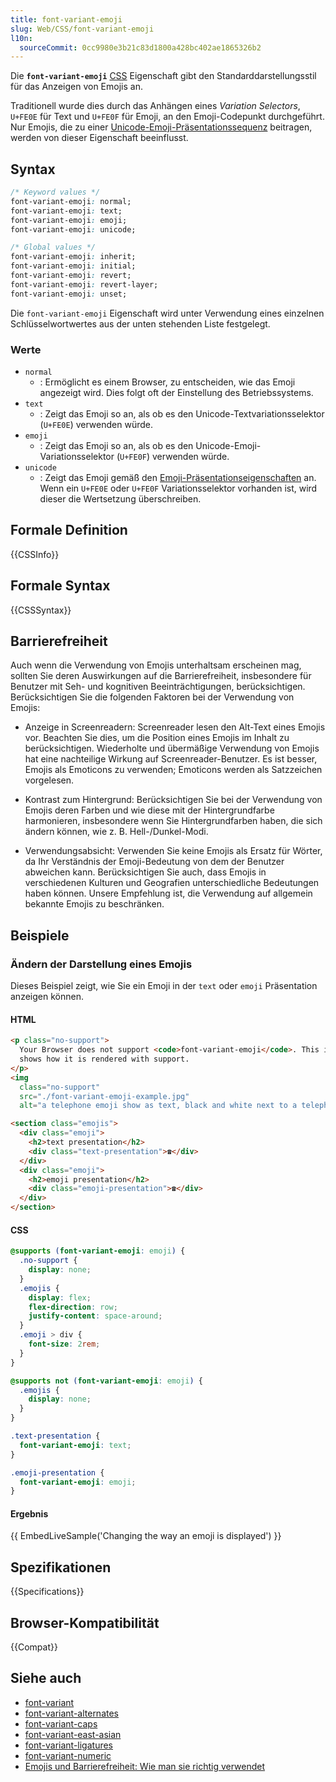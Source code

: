 ```yaml
---
title: font-variant-emoji
slug: Web/CSS/font-variant-emoji
l10n:
  sourceCommit: 0cc9980e3b21c83d1800a428bc402ae1865326b2
---
```


Die **`font-variant-emoji`** [CSS](/de/docs/Web/CSS) Eigenschaft gibt den Standarddarstellungsstil für das Anzeigen von Emojis an.

Traditionell wurde dies durch das Anhängen eines _Variation Selectors_, `U+FE0E` für Text und `U+FE0F` für Emoji, an den Emoji-Codepunkt durchgeführt. Nur Emojis, die zu einer [Unicode-Emoji-Präsentationssequenz](https://www.unicode.org/emoji/charts/emoji-variants.html) beitragen, werden von dieser Eigenschaft beeinflusst.

## Syntax

```css
/* Keyword values */
font-variant-emoji: normal;
font-variant-emoji: text;
font-variant-emoji: emoji;
font-variant-emoji: unicode;

/* Global values */
font-variant-emoji: inherit;
font-variant-emoji: initial;
font-variant-emoji: revert;
font-variant-emoji: revert-layer;
font-variant-emoji: unset;
```

Die `font-variant-emoji` Eigenschaft wird unter Verwendung eines einzelnen Schlüsselwortwertes aus der unten stehenden Liste festgelegt.

### Werte

- `normal`
  - : Ermöglicht es einem Browser, zu entscheiden, wie das Emoji angezeigt wird. Dies folgt oft der Einstellung des Betriebssystems.
- `text`
  - : Zeigt das Emoji so an, als ob es den Unicode-Textvariationsselektor (`U+FE0E`) verwenden würde.
- `emoji`
  - : Zeigt das Emoji so an, als ob es den Unicode-Emoji-Variationsselektor (`U+FE0F`) verwenden würde.
- `unicode`
  - : Zeigt das Emoji gemäß den [Emoji-Präsentationseigenschaften](https://www.unicode.org/reports/tr51/tr51-23.html#Emoji_Presentation) an. Wenn ein `U+FE0E` oder `U+FE0F` Variationsselektor vorhanden ist, wird dieser die Wertsetzung überschreiben.

## Formale Definition

{{CSSInfo}}

## Formale Syntax

{{CSSSyntax}}

## Barrierefreiheit

Auch wenn die Verwendung von Emojis unterhaltsam erscheinen mag, sollten Sie deren Auswirkungen auf die Barrierefreiheit, insbesondere für Benutzer mit Seh- und kognitiven Beeinträchtigungen, berücksichtigen. Berücksichtigen Sie die folgenden Faktoren bei der Verwendung von Emojis:

- Anzeige in Screenreadern: Screenreader lesen den Alt-Text eines Emojis vor. Beachten Sie dies, um die Position eines Emojis im Inhalt zu berücksichtigen. Wiederholte und übermäßige Verwendung von Emojis hat eine nachteilige Wirkung auf Screenreader-Benutzer. Es ist besser, Emojis als Emoticons zu verwenden; Emoticons werden als Satzzeichen vorgelesen.

- Kontrast zum Hintergrund: Berücksichtigen Sie bei der Verwendung von Emojis deren Farben und wie diese mit der Hintergrundfarbe harmonieren, insbesondere wenn Sie Hintergrundfarben haben, die sich ändern können, wie z. B. Hell-/Dunkel-Modi.

- Verwendungsabsicht: Verwenden Sie keine Emojis als Ersatz für Wörter, da Ihr Verständnis der Emoji-Bedeutung von dem der Benutzer abweichen kann. Berücksichtigen Sie auch, dass Emojis in verschiedenen Kulturen und Geografien unterschiedliche Bedeutungen haben können. Unsere Empfehlung ist, die Verwendung auf allgemein bekannte Emojis zu beschränken.

## Beispiele

### Ändern der Darstellung eines Emojis

Dieses Beispiel zeigt, wie Sie ein Emoji in der `text` oder `emoji` Präsentation anzeigen können.

#### HTML

```html hidden
<p class="no-support">
  Your Browser does not support <code>font-variant-emoji</code>. This image
  shows how it is rendered with support.
</p>
<img
  class="no-support"
  src="./font-variant-emoji-example.jpg"
  alt="a telephone emoji show as text, black and white next to a telephone emoji shown as emoji full color and graphical representation" />
```

```html
<section class="emojis">
  <div class="emoji">
    <h2>text presentation</h2>
    <div class="text-presentation">☎</div>
  </div>
  <div class="emoji">
    <h2>emoji presentation</h2>
    <div class="emoji-presentation">☎</div>
  </div>
</section>
```

#### CSS

```css hidden
@supports (font-variant-emoji: emoji) {
  .no-support {
    display: none;
  }
  .emojis {
    display: flex;
    flex-direction: row;
    justify-content: space-around;
  }
  .emoji > div {
    font-size: 2rem;
  }
}

@supports not (font-variant-emoji: emoji) {
  .emojis {
    display: none;
  }
}
```

```css
.text-presentation {
  font-variant-emoji: text;
}

.emoji-presentation {
  font-variant-emoji: emoji;
}
```

#### Ergebnis

{{ EmbedLiveSample('Changing the way an emoji is displayed') }}

## Spezifikationen

{{Specifications}}

## Browser-Kompatibilität

{{Compat}}

## Siehe auch

- [font-variant](/de/docs/Web/CSS/font-variant)
- [font-variant-alternates](/de/docs/Web/CSS/font-variant-alternates)
- [font-variant-caps](/de/docs/Web/CSS/font-variant-caps)
- [font-variant-east-asian](/de/docs/Web/CSS/font-variant-east-asian)
- [font-variant-ligatures](/de/docs/Web/CSS/font-variant-ligatures)
- [font-variant-numeric](/de/docs/Web/CSS/font-variant-numeric)
- [Emojis und Barrierefreiheit: Wie man sie richtig verwendet](https://uxdesign.cc/emojis-in-accessibility-how-to-use-them-properly-66b73986b803)
